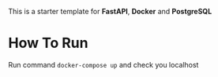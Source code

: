 This is a starter template for **FastAPI**, **Docker** and **PostgreSQL**

# How To Run

Run command `docker-compose up` and check you localhost

